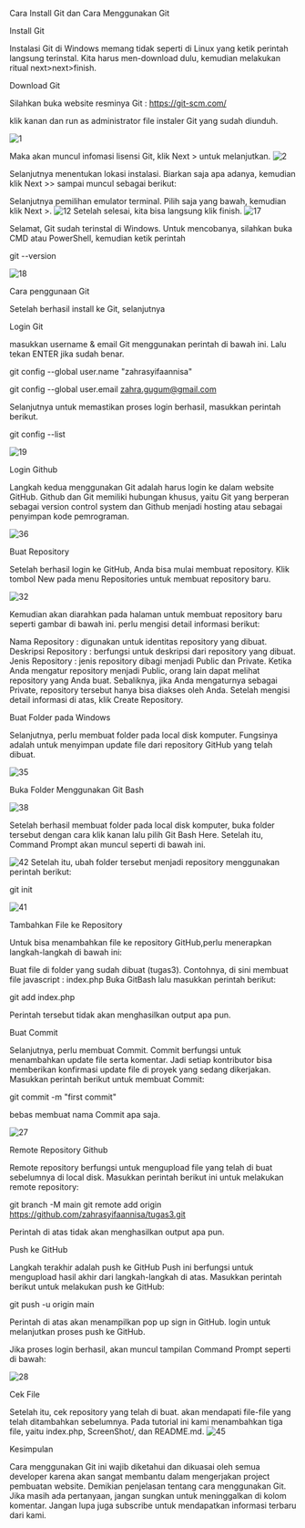 Cara Install Git dan Cara Menggunakan Git

Install Git

Instalasi Git di Windows memang tidak seperti di Linux yang ketik perintah langsung terinstal. Kita harus men-download dulu, kemudian melakukan ritual next>next>finish.

Download Git

Silahkan buka website resminya Git : https://git-scm.com/

klik kanan dan run as administrator file instaler Git yang sudah diunduh.

![1](https://user-images.githubusercontent.com/92896798/138259599-f690a06c-8032-4873-94e1-593b1ebd0c30.jpg)

Maka akan muncul infomasi lisensi Git, klik Next > untuk melanjutkan.
![2](https://user-images.githubusercontent.com/92896798/138259866-da84e62a-a5a3-4ceb-a2b8-bc777e87177f.jpg)

Selanjutnya menentukan lokasi instalasi. Biarkan saja apa adanya, kemudian klik Next >> sampai muncul sebagai berikut:

Selanjutnya pemilihan emulator terminal. Pilih saja yang bawah, kemudian klik Next >.
![12](https://user-images.githubusercontent.com/92896798/138261619-8369590b-8df7-4be4-8812-8b64757d67dd.jpg)
Setelah selesai, kita bisa langsung klik finish.
![17](https://user-images.githubusercontent.com/92896798/138261943-8f490906-89ae-4ce2-8cd8-45f94840e919.jpg)

Selamat, Git sudah terinstal di Windows. Untuk mencobanya, silahkan buka CMD atau PowerShell, kemudian ketik perintah

git --version

![18](https://user-images.githubusercontent.com/92896798/138262180-3643fe72-2611-44d9-a892-9088ee8b09c8.jpg)

Cara penggunaan Git

Setelah berhasil install ke Git, selanjutnya

Login Git

masukkan username & email Git menggunakan perintah di bawah ini. Lalu tekan ENTER jika sudah benar.

git config --global user.name "zahrasyifaannisa"

git config --global user.email zahra.gugum@gmail.com

Selanjutnya untuk memastikan proses login berhasil, masukkan perintah berikut.

git config --list

![19](https://user-images.githubusercontent.com/92896798/138263897-2a706c5a-8063-4f8f-895f-c75c481e0350.jpg)

Login Github

Langkah kedua menggunakan Git adalah harus login ke dalam website GitHub. Github dan Git memiliki hubungan khusus, yaitu Git yang berperan sebagai version control system dan Github menjadi hosting atau sebagai penyimpan kode pemrograman.

![36](https://user-images.githubusercontent.com/92896798/138262367-6ac41f18-8d7e-4eda-96e2-ee53f396f18d.PNG)

Buat Repository

Setelah berhasil login ke GitHub, Anda bisa mulai membuat repository. Klik tombol New pada menu Repositories untuk membuat repository baru.

![32](https://user-images.githubusercontent.com/92896798/138264248-ae6d9f85-7cfe-4a7e-8ece-18cf5963d2a5.PNG)

Kemudian akan diarahkan pada halaman untuk membuat repository baru seperti gambar di bawah ini. perlu mengisi detail informasi berikut:

Nama Repository : digunakan untuk identitas repository yang dibuat.
Deskripsi Repository : berfungsi untuk deskripsi dari repository yang dibuat.
Jenis Repository : jenis repository dibagi menjadi Public dan Private. Ketika Anda mengatur repository menjadi Public, orang lain dapat melihat repository yang Anda buat. Sebaliknya, jika Anda mengaturnya sebagai Private, repository tersebut hanya bisa diakses oleh Anda. Setelah mengisi detail informasi di atas,
klik Create Repository.

Buat Folder pada Windows

Selanjutnya, perlu membuat folder pada local disk komputer. Fungsinya adalah untuk menyimpan update file dari repository GitHub yang telah dibuat.

![35](https://user-images.githubusercontent.com/92896798/138264362-d92cc8b3-a061-47f1-b686-7b1fef1438ed.PNG)

Buka Folder Menggunakan Git Bash

![38](https://user-images.githubusercontent.com/92896798/138264531-f7a37672-1db3-4791-8ad1-23e9e4d7f4c0.jpeg)

Setelah berhasil membuat folder pada local disk komputer, buka folder tersebut dengan cara klik kanan lalu pilih Git Bash Here. Setelah itu, Command Prompt akan muncul seperti di bawah ini.

![42](https://user-images.githubusercontent.com/92896798/138264618-c2b7fc6f-1c76-4621-a209-86d9e07435c4.PNG)
Setelah itu, ubah folder tersebut menjadi repository menggunakan perintah berikut:

git init

![41](https://user-images.githubusercontent.com/92896798/138264712-21f4a6c3-7680-4c39-acfc-345e8af96ef1.PNG)

Tambahkan File ke Repository

Untuk bisa menambahkan file ke repository GitHub,perlu menerapkan langkah-langkah di bawah ini:

Buat file di folder yang sudah dibuat (tugas3). Contohnya, di sini membuat file javascript : index.php Buka GitBash lalu masukkan perintah berikut:

git add index.php

Perintah tersebut tidak akan menghasilkan output apa pun.

Buat Commit

Selanjutnya, perlu membuat Commit. Commit berfungsi untuk menambahkan update file serta komentar. Jadi setiap kontributor bisa memberikan konfirmasi update file di proyek yang sedang dikerjakan. Masukkan perintah berikut untuk membuat Commit:

git commit -m "first commit"

bebas membuat nama Commit apa saja.

![27](https://user-images.githubusercontent.com/92896798/138264781-fbde0548-c154-4f9e-8eb2-b78a654b4b57.jpg)

Remote Repository Github

Remote repository berfungsi untuk mengupload file yang telah di buat sebelumnya di local disk. Masukkan perintah berikut ini untuk melakukan remote repository:

git branch -M main
git remote add origin https://github.com/zahrasyifaannisa/tugas3.git

Perintah di atas tidak akan menghasilkan output apa pun.

Push ke GitHub

Langkah terakhir adalah push ke GitHub Push ini berfungsi untuk mengupload hasil akhir dari langkah-langkah di atas. Masukkan perintah berikut untuk melakukan push ke GitHub:

git push -u origin main

Perintah di atas akan menampilkan pop up sign in GitHub.
login untuk melanjutkan proses push ke GitHub.

Jika proses login berhasil, akan muncul tampilan Command Prompt seperti di bawah:

![28](https://user-images.githubusercontent.com/92896798/138266812-d50a7521-4092-4216-8f3f-308cc5c1d457.jpg)

Cek File

Setelah itu, cek repository yang telah di buat. akan mendapati file-file yang telah ditambahkan sebelumnya. Pada tutorial ini kami menambahkan tiga file, yaitu index.php, ScreenShot/, dan README.md.
![45](https://user-images.githubusercontent.com/92896798/138266956-eefe36a6-fa27-4b91-a26f-bbc74081c0c9.PNG)

Kesimpulan

Cara menggunakan Git ini wajib diketahui dan dikuasai oleh semua developer karena akan sangat membantu dalam mengerjakan project pembuatan website. Demikian penjelasan tentang cara menggunakan Git. Jika masih ada pertanyaan, jangan sungkan untuk meninggalkan di kolom komentar. Jangan lupa juga subscribe untuk mendapatkan informasi terbaru dari kami.
